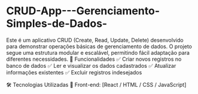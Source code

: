 # CRUD-App---Gerenciamento-Simples-de-Dados-
Este é um aplicativo CRUD (Create, Read, Update, Delete) desenvolvido para demonstrar operações básicas de gerenciamento de dados. O projeto segue uma estrutura modular e escalável, permitindo fácil adaptação para diferentes necessidades. 
📌 Funcionalidades
✅ Criar novos registros no banco de dados
✅ Ler e visualizar os dados cadastrados
✅ Atualizar informações existentes
✅ Excluir registros indesejados

🛠️ Tecnologias Utilizadas
🔹 Front-end: [React / HTML / CSS / JavaScript]
